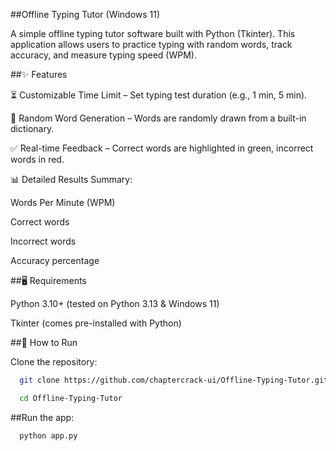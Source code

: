 ##Offline Typing Tutor (Windows 11)

A simple offline typing tutor software built with Python (Tkinter).
This application allows users to practice typing with random words, track accuracy, and measure typing speed (WPM).

##✨ Features

⏳ Customizable Time Limit – Set typing test duration (e.g., 1 min, 5 min).

🔀 Random Word Generation – Words are randomly drawn from a built-in dictionary.

✅ Real-time Feedback – Correct words are highlighted in green, incorrect words in red.

📊 Detailed Results Summary:

Words Per Minute (WPM)

Correct words

Incorrect words

Accuracy percentage

##🖥️ Requirements

Python 3.10+ (tested on Python 3.13 & Windows 11)

Tkinter (comes pre-installed with Python)

##🚀 How to Run

Clone the repository:

```bash
  git clone https://github.com/chaptercrack-ui/Offline-Typing-Tutor.git

  cd Offline-Typing-Tutor
```


##Run the app:

```bash
  python app.py
```

